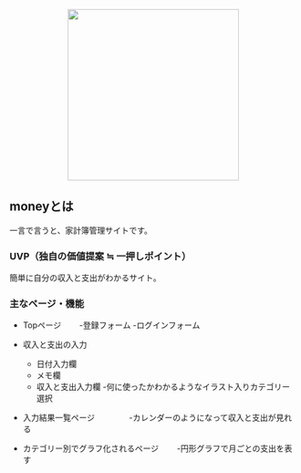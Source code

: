 <p align="center"><img src="https://s3-ap-northeast-1.amazonaws.com/in-fra/images/logo/logo_infra-plain.svg" width="300"></p>

## moneyとは
一言で言うと、家計簿管理サイトです。

### UVP（独自の価値提案 ≒ 一押しポイント）
簡単に自分の収入と支出がわかるサイト。

### 主なページ・機能
- Topページ
　　-登録フォーム
    -ログインフォーム

- 収入と支出の入力
    - 日付入力欄
    - メモ欄
    - 収入と支出入力欄
    -何に使ったかわかるようなイラスト入りカテゴリー選択
- 入力結果一覧ページ
　　　　-カレンダーのようになって収入と支出が見れる
- カテゴリー別でグラフ化されるページ
　　-円形グラフで月ごとの支出を表す